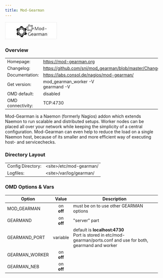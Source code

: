 ```yaml
---
title: Mod-Gearman
---
```

<style>
  thead th:empty {
    border: thin solid red !important;
    display: none;
  }
  img[src$='#logo'] {
    float:right;
    padding-right: 172px;
    padding-bottom: 5px;
  }
</style>
![](mod-gearman.jpeg#logo)

### Overview

|||
|-------------------|---|
| Homepage:         | https://mod-gearman.org |
| Changelog:        | https://github.com/sni/mod_gearman/blob/master/Changes |
| Documentation:    | https://labs.consol.de/nagios/mod-gearman/ |
| Get version:      | mod_gearman_worker -V <br> gearmand -V |
| OMD default:      | disabled |
| OMD connectivity: | TCP:4730 |

Mod-Gearman is a Naemon (formerly Nagios) addon which extends Naemon to run scalable and distributed setups. Worker nodes can be placed all over your network while keeping the simplicity of a central configuration. Mod-Gearman can even help to reduce the load on a single Naemon host, because of its smaller and more efficient way of executing host- and servicechecks.

### Directory Layout

|||
|---|---|
|Config Directory:|&lt;site&gt;/etc/mod-gearman/|
|Logfiles:|&lt;site&gt;/var/log/gearman/|

### OMD Options & Vars

| Option | Value | Description |
| ------ |:-----:| ----------- |
| MOD_GEARMAN | on <br> **off** | must be on to use other GEARMAN options |
| GEARMAND | on <br> **off** | "server" part |
| GEARMAND_PORT | variable | default is **localhost:4730** <br> Port is stored in etc/mod-gearman/ports.conf and use for both, gearmand and worker|
| GEARMAN_WORKER | on <br> **off** | |
| GEARMAN_NEB | on <br> **off** | |